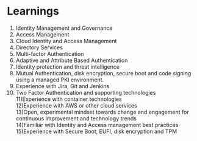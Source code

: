 # Learnings
1) Identity Management and Governance                                                                                                                                    
2) Access Management                                                                                                                     
3) Cloud Identity and Access Management                                                                                                                     
4) Directory Services                                                                                                                     
5) Multi-factor Authentication                                                                                                                     
6) Adaptive and Attribute Based Authentication                                                                                                                     
7) Identity protection and threat intelligence                                                                                                                     
8) Mutual Authentication, disk encryption, secure boot and code signing using a managed PKI environment.
9) Experience with Jira, Git and Jenkins                                                                               
10) Two Factor Authentication and supporting technologies                                                                                                                           
11)Experience with container technologies                                                                                                                                    
12)Experience with AWS or other cloud services                                                                                                                                    
13)Open, experimental mindset towards change and engagement for continuous improvement  and technology trends     
14)Familiar with Identity and Access management best practices  
15)Experience with Secure Boot, EUFI, disk encryption and TPM  
